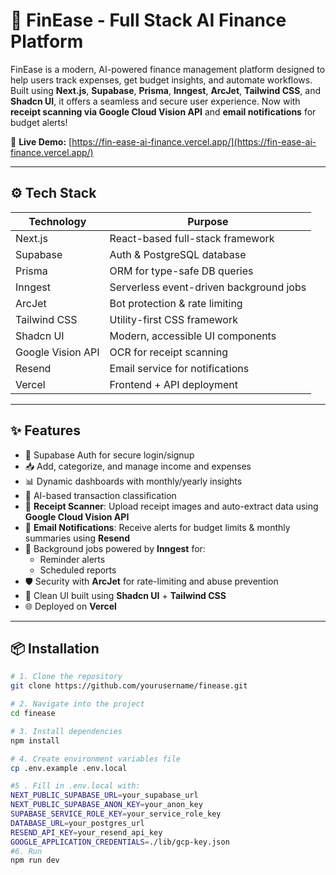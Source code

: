 # 💸 FinEase - Full Stack AI Finance Platform

FinEase is a modern, AI-powered finance management platform designed to help users track expenses, get budget insights, and automate workflows. Built using **Next.js**, **Supabase**, **Prisma**, **Inngest**, **ArcJet**, **Tailwind CSS**, and **Shadcn UI**, it offers a seamless and secure user experience. Now with **receipt scanning via Google Cloud Vision API** and **email notifications** for budget alerts!

🚀 **Live Demo:** [https://fin-ease-ai-finance.vercel.app/](https://fin-ease-ai-finance.vercel.app/)

---

## ⚙️ Tech Stack

| Technology         | Purpose                                        |
|--------------------|------------------------------------------------|
| Next.js            | React-based full-stack framework               |
| Supabase           | Auth & PostgreSQL database                     |
| Prisma             | ORM for type-safe DB queries                   |
| Inngest            | Serverless event-driven background jobs        |
| ArcJet             | Bot protection & rate limiting                 |
| Tailwind CSS       | Utility-first CSS framework                    |
| Shadcn UI          | Modern, accessible UI components               |
| Google Vision API  | OCR for receipt scanning                       |
| Resend             | Email service for notifications                |
| Vercel             | Frontend + API deployment                      |

---

## ✨ Features

- 🔐 Supabase Auth for secure login/signup
- 📥 Add, categorize, and manage income and expenses
- 📊 Dynamic dashboards with monthly/yearly insights
- 🤖 AI-based transaction classification
- 🧾 **Receipt Scanner**: Upload receipt images and auto-extract data using **Google Cloud Vision API**
- 📧 **Email Notifications**: Receive alerts for budget limits & monthly summaries using **Resend**
- 🔁 Background jobs powered by **Inngest** for:
  - Reminder alerts
  - Scheduled reports
- 🛡️ Security with **ArcJet** for rate-limiting and abuse prevention
- 🎨 Clean UI built using **Shadcn UI** + **Tailwind CSS**
- 🌐 Deployed on **Vercel**

---

## 📦 Installation

```bash
# 1. Clone the repository
git clone https://github.com/yourusername/finease.git

# 2. Navigate into the project
cd finease

# 3. Install dependencies
npm install

# 4. Create environment variables file
cp .env.example .env.local

#5 . Fill in .env.local with:
NEXT_PUBLIC_SUPABASE_URL=your_supabase_url
NEXT_PUBLIC_SUPABASE_ANON_KEY=your_anon_key
SUPABASE_SERVICE_ROLE_KEY=your_service_role_key
DATABASE_URL=your_postgres_url
RESEND_API_KEY=your_resend_api_key
GOOGLE_APPLICATION_CREDENTIALS=./lib/gcp-key.json
#6. Run
npm run dev


